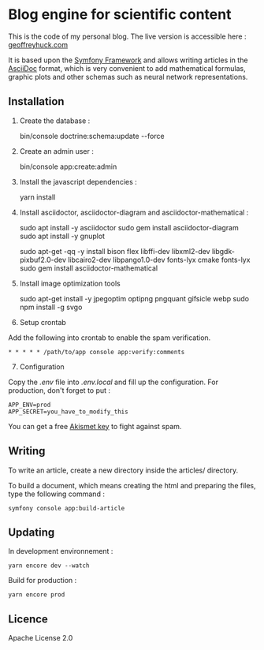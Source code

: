 # Blog engine for scientific content

This is the code of my personal blog. The live version is accessible here : [geoffreyhuck.com](https://geoffreyhuck.com)

It is based upon the [Symfony Framework](https://github.com/symfony/symfony) and allows writing articles in the [AsciiDoc](https://asciidoc.org) format, which is very convenient to add mathematical formulas, graphic plots and other schemas such as neural network representations.

## Installation

1. Create the database :
    

    bin/console doctrine:schema:update --force

2. Create an admin user :


    bin/console app:create:admin

3. Install the javascript dependencies :


    yarn install
    

4. Install asciidoctor, asciidoctor-diagram and asciidoctor-mathematical :


    sudo apt install -y asciidoctor
    sudo gem install asciidoctor-diagram
    sudo apt install -y gnuplot

    sudo apt-get -qq -y install bison flex libffi-dev libxml2-dev libgdk-pixbuf2.0-dev libcairo2-dev libpango1.0-dev fonts-lyx cmake fonts-lyx
    sudo gem install asciidoctor-mathematical

5. Install image optimization tools


    sudo apt-get install -y jpegoptim optipng pngquant gifsicle webp
    sudo npm install -g svgo

6. Setup crontab

Add the following into crontab to enable the spam verification.

    * * * * * /path/to/app console app:verify:comments

7. Configuration

Copy the *.env* file into *.env.local* and fill up the configuration. For production, don't forget to put :

    APP_ENV=prod
    APP_SECRET=you_have_to_modify_this

You can get a free [Akismet key](https://akismet.com/signup/) to fight against spam.

## Writing

To write an article, create a new directory inside the articles/ directory.

To build a document, which means creating the html and preparing the files, type the following command :

    symfony console app:build-article


## Updating

In development environnement :
    
    yarn encore dev --watch
    
Build for production :

    yarn encore prod

## Licence

Apache License 2.0
